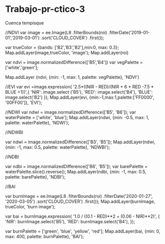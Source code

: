 # Trabajo-pr-ctico-3
Cuenca tempisque

//NDVI
var image = ee.Image(L8
.filterBounds(roi)
.filterDate('2019-01-01','2019-03-01')
.sort('CLOUD_COVER')
.first());

var trueColor = {bands: ['B2','B3','B2'],min:0, max: 0.3};
Map.addLayer(image,trueColor, 'image');
Map.addLayer(roi)

var ndvi = image.normalizedDifference(['B5','B4'])
var vegPalette = ['white','green'];

Map.addLayer (ndvi, {min: -1, max: 1, palette: vegPalette}, 'NDVI')

//EVI
var evi =image.expression(
  '2.5*((NIR - RED)/(NIR + 6 * RED -7.5 * BLUE +1))',{
    'NIR': image.select ('B5'),
    'RED': image.select('B4'),
    'BLUE': image.select('B2')
  });
  Map.addLayer(evi, {min:-1,max:1,palette:['FF0000', '00FF00']}, 'EVI'); 

//NDWI
var ndwi = image.normalizedDifference(['B5', 'B6']);
var waterPalette = ['white', 'blue'];
Map.addLayer(ndwi, {min: -0.5, max: 1, palette: waterPalette}, 'NDWI');

//NDWBI

var ndwi = image.normalizedDifference(['B3', 'B5']);
Map.addLayer(ndwi, {min: -1, max: 0.5, palette: waterPalette}, 'NDWBI');

//NDBI 

var ndbi = image.normalizedDifference(['B6', 'B5']);
var barePalette = waterPalette.slice().reverse();
Map.addLayer(ndbi, {min: -1, max: 0.5, palette: barePalette}, 'NDBI');

//BAI

var burnImage = ee.Image(L8
.filterBounds(roi)
.filterDate('2020-01-27', '2020-03-05')
.sort('CLOUD_COVER')
.first());
Map.addLayer(burnImage, trueColor, 'burn image');

var bai = burnImage.expression(
'1.0 / ((0.1 - RED)**2 + (0.06 - NIR)**2)', {
'NIR': burnImage.select('B5'),
'RED': burnImage.select('B4'),
});

var burnPalette = ['green', 'blue', 'yellow', 'red'];
Map.addLayer(bai, {min: 0, max: 400, palette: burnPalette}, 'BAI');
